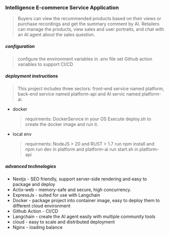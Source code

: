 ### Intelligence E-commerce Service Application

>Buyers can view the recommended products based on their views or purchase recordings and get the summary comment by AI. Retailers can manage the products, view sales and user portraits, and chat with an AI agent about the sales question.  

##### configuration

> configure the environment variables in .env file
> set Github action variables to support CI/CD

##### deployment instructions

> This project includes three sectors: front-end service named platform, back-end service named platform-api and AI servic named platform-ai.


- docker
  > requirments: DockerService in your OS
  > Execute deploy.sh to create the docker image and run it.

- local env
  > requirments: NodeJS > 20 and RUST > 1.7
  > run npm install and npm run dev in platform and platform-ai
  > run start.sh in platform-api

##### advanced technologies

- Nextjs - SEO friendly, support server-side rendering and easy to package and deploy
- Actix-web - memory-safe and secure, high concurrency.
- ExpressJs - suited for use with Langchain
- Docker - package project into container image, easy to deploy them to different cloud environment
- Github Action - CI/CD
- Langchain - create the AI agent easily with multiple community tools
- cloud - easy to scale and distributed deployment
- Nginx - loading balance
